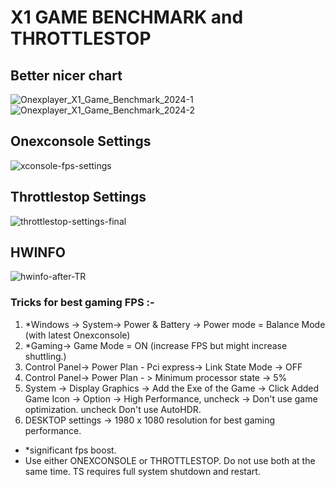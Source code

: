 # X1 GAME BENCHMARK and THROTTLESTOP
## Better nicer chart
![Onexplayer_X1_Game_Benchmark_2024-1](https://github.com/davidteosk/Onexplayer-X1-EGPU-Guide/assets/12351598/f72b9957-bdc3-4143-861d-55f5ad5412dd)
![Onexplayer_X1_Game_Benchmark_2024-2](https://github.com/davidteosk/Onexplayer-X1-EGPU-Guide/assets/12351598/b2e1658a-b6d3-4417-a107-8e200d897808)

## Onexconsole Settings
![xconsole-fps-settings](https://github.com/davidteosk/Onexplayer-X1-EGPU-Guide/assets/12351598/658f68aa-e42f-4189-b4be-4a8a7e2488c8)

## Throttlestop Settings
![throttlestop-settings-final](https://github.com/davidteosk/Onexplayer-X1-EGPU-Guide/assets/12351598/a6de84aa-f3a2-4d6e-8925-1b909b62a8d1)

## HWINFO
![hwinfo-after-TR](https://github.com/davidteosk/Onexplayer-X1-EGPU-Guide/assets/12351598/9ba354fa-604d-4ae5-8c3d-c8663bcba6ff)

### Tricks for best gaming FPS :-
1. *Windows -> System-> Power & Battery -> Power mode = Balance Mode (with latest Onexconsole)
2. *Gaming-> Game Mode = ON (increase FPS but might increase shuttling.)
3. Control Panel-> Power Plan - Pci express-> Link State Mode -> OFF
4. Control Panel-> Power Plan - > Minimum processor state -> 5%
5. System -> Display Graphics -> Add the Exe of the Game -> Click Added Game Icon -> Option -> High Performance, uncheck -> Don't use game optimization. uncheck Don't use AutoHDR.
6. DESKTOP settings -> 1980 x 1080 resolution for best gaming performance.
- *significant fps boost.
- Use either ONEXCONSOLE or THROTTLESTOP. Do not use both at the same time. TS requires full system shutdown and restart.
